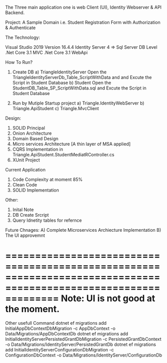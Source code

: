 The Three main application one is web Client (UI), Identity Webserver & API Backend.


Project: A Sample Domain i.e. Student Registration Form with Authorization & Authenticate

The Technology:

Visual Studio 2019 Version 16.4.4
Identity Server 4 => Sql Server DB Level
.Net Core 3.1 MVC
.Net Core 3.1 WebApi

How To Run?
1) Create DB 
    a) TriangleIdentityServer
       Open the TriangleIdentityServerDb_Table_ScriptWithData and and Excute the Script in Student Database
    b) Student
       Open the StudentDB_Table_SP_ScriptWithData.sql and Excute the Script in Student Database


2) Run by Mutiple Startup project
    a) Triangle.IdentityWebServer
    b) Triangle.ApiStudent
    c) Triangle.MvcClient


Design:
1) SOLID Principal
2) Onion Architecture
3) Domain Based Design
4) Micro services Architecture [A thin layer of MSA applied]
5) CQRS Implementation in Triangle.ApiStudent.StudentMediatRController.cs
6) XUnit Project

Current Application
1) Code Complexity at moment 85%
2) Clean Code
3) SOLID Implementation 

Other: 
1) Inital Note
2) DB Create Srcript
3) Query Idnetity tables for refernce

Future Chnages:
A) Complete  Microservices Archiecture Implementation
B) The UI approvemnt  

=================================================================================================================
Note: 
UI is not good at the moment.
=================================================================================================================
Other usefull Command 
dotnet ef migrations add InitialAppDbContextDbMigration -c AppDbContext -o Data/Migrations/AppDbContextDb
dotnet ef migrations add InitialIdentityServerPersistedGrantDbMigration -c PersistedGrantDbContext -o Data/Migrations/IdentityServer/PersistedGrantDb
dotnet ef migrations add InitialIdentityServerConfigurationDbMigration -c ConfigurationDbContext -o Data/Migrations/IdentityServer/ConfigurationDb

